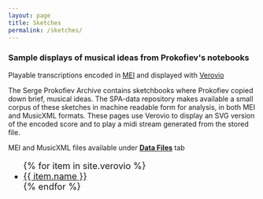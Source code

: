 ```yaml
---
layout: page
title: Sketches
permalink: /sketches/
---
```

### Sample displays of musical ideas from Prokofiev's notebooks

Playable transcriptions encoded in [MEI](https://music-encoding.org/) and displayed with [Verovio](https://www.verovio.org/index.xhtml)

The Serge Prokofiev Archive contains sketchbooks where Prokofiev copied down brief, musical ideas. The SPA-data repository makes available a small corpus of these sketches in machine readable form for analysis, in both MEI and MusicXML formats. These pages use Verovio to display an SVG version of the encoded score and to play a midi stream generated from the stored file.

MEI and MusicXML files available under __[Data Files](../data-files)__ tab

<!-- Verovio document collection -->

<!-- <table>
{% tablerow  item in site.verovio cols:2 %}
<a href="{{ site.baseurl }}/verovio/{{ item.shortname }}/">{{ item.name }}</a>
{% endtablerow %}
</table> -->

<font size="+1">
<ul>
  {% for item in site.verovio %}
    <li>
      <a href="{{ site.baseurl }}/verovio/{{ item.shortname }}/">{{ item.name }}</a>
    </li>
  {% endfor %}
</ul>
</font>
